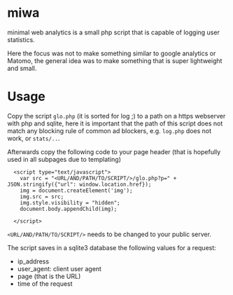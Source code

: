 # miwa
minimal web analytics is a small php script that is capable of logging user statistics.

Here the focus was not to make something similar to google analytics or Matomo, the general idea was to make something that is super lightweight and small.

# Usage

Copy the script `glo.php` (it is sorted for log ;) to a path on a https webserver with php and sqlite, here it is important that the path of this script does not match any blocking rule of common ad blockers, e.g. `log.php` does not work, or `stats/..`.

Afterwards copy the following code to your page header (that is hopefully used in all subpages due to templating)

```
  <script type="text/javascript">
    var src = "<URL/AND/PATH/TO/SCRIPT/>/glo.php?p=" + JSON.stringify({"url": window.location.href});
    img = document.createElement('img');
    img.src = src;
    img.style.visibility = "hidden";
    document.body.appendChild(img);

  </script>
```

`<URL/AND/PATH/TO/SCRIPT/>` needs to be changed to your public server.

The script saves in a sqlite3 database the following values for a request:

* ip_address
* user_agent: client user agent
* page (that is the URL)
* time of the request

